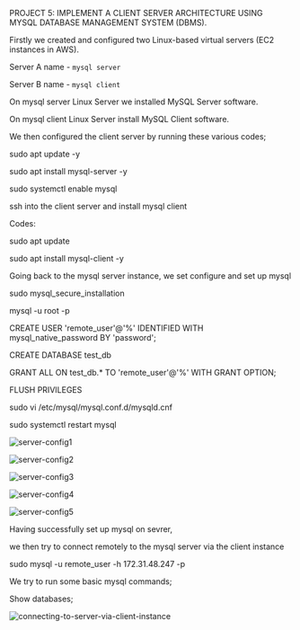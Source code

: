 PROJECT 5: IMPLEMENT A CLIENT SERVER ARCHITECTURE USING MYSQL DATABASE MANAGEMENT SYSTEM (DBMS).

Firstly we created and configured two Linux-based virtual servers (EC2 instances in AWS).

Server A name - `mysql server`

Server B name - `mysql client`

On mysql server Linux Server we installed MySQL Server software.

On mysql client Linux Server install MySQL Client software.

We then configured the client server by running these various codes;

sudo apt update -y

sudo apt install mysql-server -y

sudo systemctl enable mysql

ssh into the client server and install mysql client

Codes:

sudo apt update

sudo apt install mysql-client -y

Going back to the mysql server instance, we set configure and set up mysql

sudo mysql_secure_installation

mysql -u root -p

CREATE USER 'remote_user'@'%' IDENTIFIED WITH mysql_native_password BY 'password';

CREATE DATABASE test_db

GRANT ALL ON test_db.* TO 'remote_user'@'%' WITH GRANT OPTION;

FLUSH PRIVILEGES

sudo vi /etc/mysql/mysql.conf.d/mysqld.cnf

sudo systemctl restart mysql

![server-config1](https://user-images.githubusercontent.com/111616140/231011209-808e5967-c940-4050-a25a-291944461a0f.jpg)

![server-config2](https://user-images.githubusercontent.com/111616140/231011223-74da2c8d-d3a6-4fb9-b7a3-b108500ab649.jpg)

![server-config3](https://user-images.githubusercontent.com/111616140/231011233-f31cb294-13d8-4d4e-82a8-d0a1d7873740.jpg)

![server-config4](https://user-images.githubusercontent.com/111616140/231011245-d9e538c4-5770-48c7-b76b-b83e5957f18f.jpg)

![server-config5](https://user-images.githubusercontent.com/111616140/231011261-f797480d-af4b-4ff0-8a07-7c6bc0712be3.jpg)


Having successfully set up mysql on sevrer, 

we then try to connect remotely to the mysql server via the client instance

sudo mysql -u remote_user -h 172.31.48.247 -p

We try to run some basic mysql commands;

Show databases;

![connecting-to-server-via-client-instance](https://user-images.githubusercontent.com/111616140/231011288-c1e4284c-bc8e-4141-b993-77a016346230.jpg)
